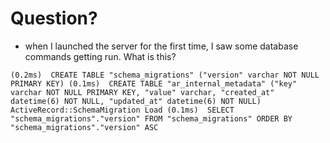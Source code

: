 # Question?
- when I launched the server for the first time, I saw some database commands getting run. What is this?

`
(0.2ms)  CREATE TABLE "schema_migrations" ("version" varchar NOT NULL PRIMARY KEY)
(0.1ms)  CREATE TABLE "ar_internal_metadata" ("key" varchar NOT NULL PRIMARY KEY, "value" varchar, "created_at" datetime(6) NOT NULL, "updated_at" datetime(6) NOT NULL)
ActiveRecord::SchemaMigration Load (0.1ms)  SELECT "schema_migrations"."version" FROM "schema_migrations" ORDER BY "schema_migrations"."version" ASC
`
